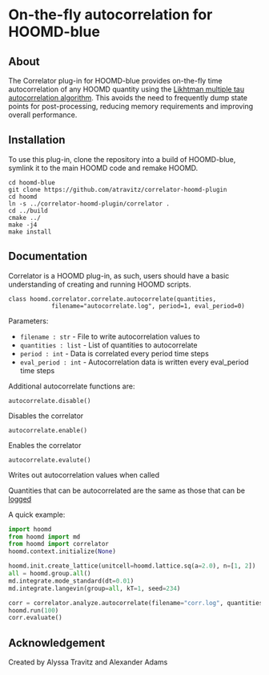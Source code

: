 # On-the-fly autocorrelation for HOOMD-blue

## About

The Correlator plug-in for HOOMD-blue provides on-the-fly time autocorrelation of any HOOMD quantity using the [Likhtman multiple tau autocorrelation algorithm](https://aip.scitation.org/doi/10.1063/1.3491098).
This avoids the need to frequently dump state points for post-processing, reducing memory requirements and improving overall performance.

## Installation
To use this plug-in, clone the repository into a build of HOOMD-blue, symlink it
to the main HOOMD code and remake HOOMD.

    cd hoomd-blue
    git clone https://github.com/atravitz/correlator-hoomd-plugin
    cd hoomd
    ln -s ../correlator-hoomd-plugin/correlator .
    cd ../build
    cmake ../
    make -j4
    make install

## Documentation

Correlator is a HOOMD plug-in, as such, users should have a basic understanding of creating and running HOOMD scripts.

    class hoomd.correlator.correlate.autocorrelate(quantities,
                filename="autocorrelate.log", period=1, eval_period=0)

Parameters:
* `filename : str` - File to write autocorrelation values to
* `quantities : list` - List of quantities to autocorrelate
* `period : int` - Data is correlated every period time steps
* `eval_period : int` - Autocorrelation data is written every eval_period time steps

Additional autocorrelate functions are:

    autocorrelate.disable()

Disables the correlator

    autocorrelate.enable()

Enables the correlator

    autocorrelate.evalute()

Writes out autocorrelation values when called

Quantities that can be autocorrelated are the same as those that can be [logged](http://hoomd-blue.readthedocs.io/en/stable/module-hoomd-analyze.html)

A quick example:

```python
import hoomd
from hoomd import md
from hoomd import correlator
hoomd.context.initialize(None)

hoomd.init.create_lattice(unitcell=hoomd.lattice.sq(a=2.0), n=[1, 2])
all = hoomd.group.all()
md.integrate.mode_standard(dt=0.01)
md.integrate.langevin(group=all, kT=1, seed=234)

corr = correlator.analyze.autocorrelate(filename="corr.log", quantities=["pressure",], period=1, eval_period=10)
hoomd.run(100)
corr.evaluate()
```

## Acknowledgement

Created by Alyssa Travitz and Alexander Adams
